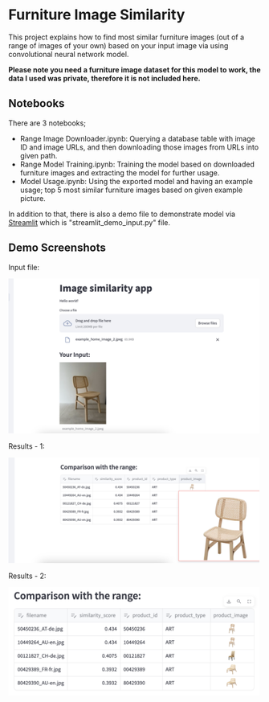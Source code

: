 # Furniture Image Similarity
This project explains how to find most similar furniture images (out of a range of images of your own) based on your input image via using convolutional neural network model.

**Please note you need a furniture image dataset for this model to work, the data I used was private, therefore it is not included here.**

## Notebooks

There are 3 notebooks;

- Range Image Downloader.ipynb: Querying a database table with image ID and image URLs, and then downloading those images from URLs into given path.
- Range Model Training.ipynb: Training the model based on downloaded furniture images and extracting the model for further usage.
- Model Usage.ipynb: Using the exported model and having an example usage; top 5 most similar furniture images based on given example picture.

In addition to that, there is also a demo file to demonstrate model via [Streamlit](https://streamlit.io/) which is "streamlit_demo_input.py" file.

## Demo Screenshots
Input file:

<img src="/images/input.png" width="500">

Results - 1:

<img src="/images/results1.png" width="500">

Results - 2:

<img src="/images/results2.png" width="500">



